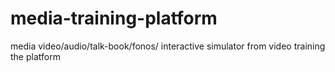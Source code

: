 # media-training-platform
media video/audio/talk-book/fonos/ interactive simulator from video training the platform
